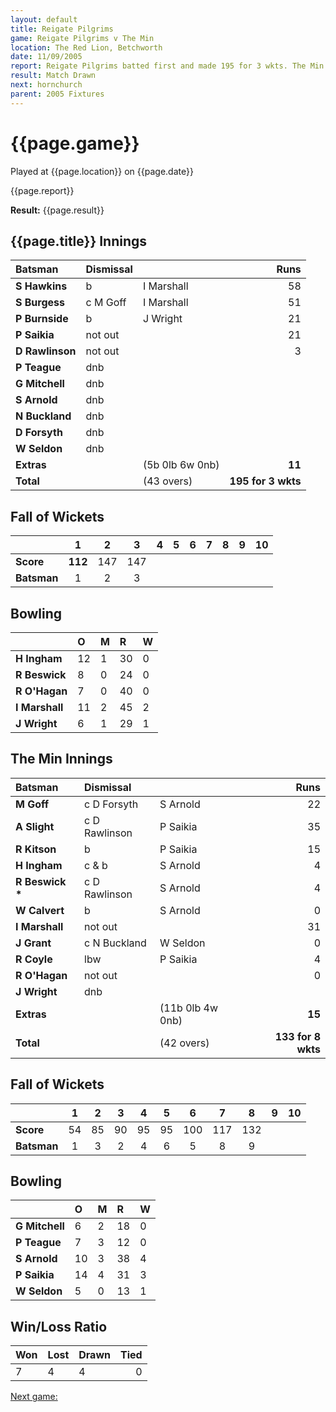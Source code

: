 ```yaml
---
layout: default
title: Reigate Pilgrims
game: Reigate Pilgrims v The Min
location: The Red Lion, Betchworth
date: 11/09/2005
report: Reigate Pilgrims batted first and made 195 for 3 wkts. The Min replied with 133 for 8 wkts
result: Match Drawn
next: hornchurch
parent: 2005 Fixtures
---
```


# {{page.game}}

Played at {{page.location}} on {{page.date}}

{{page.report}}

**Result:** {{page.result}}

## {{page.title}} Innings

| Batsman | Dismissal |  | Runs |
|:---|:---|---|---:|
| **S Hawkins** | b | I Marshall | 58 |
| **S Burgess** | c M Goff | I Marshall | 51 |
| **P Burnside** | b | J Wright | 21 |
| **P Saikia** | not out |  | 21 |
| **D Rawlinson** | not out |  | 3 |
| **P Teague** | dnb |  |  |
| **G Mitchell** | dnb |  |  |
| **S Arnold** | dnb |  |  |
| **N Buckland** | dnb |  |  |
| **D Forsyth** | dnb |  |  |
| **W Seldon** | dnb |  |  |
| **Extras** | | (5b 0lb 6w 0nb) | **11** |
| **Total** | | (43 overs) | **195 for 3 wkts** |

## Fall of Wickets

| | 1 | 2 | 3 | 4 | 5 | 6 | 7 | 8 | 9 | 10 |
|---|:---:|:---:|:---:|:---:|:---:|:---:|:---:|:---:|:---:|:---:|
| **Score** | **112** | 147 | 147 |  |  |  |  |  |  |  |
| **Batsman** | 1 | 2 | 3 |  |  |  |  |  |  |  |

## Bowling

| | O | M | R | W |
|---|:---|:---|:---|:---|
| **H Ingham** | 12 | 1 | 30 | 0 |
| **R Beswick** | 8 | 0 | 24 | 0 |
| **R O'Hagan** | 7 | 0 | 40 | 0 |
| **I Marshall** | 11 | 2 | 45 | 2 |
| **J Wright** | 6 | 1 | 29 | 1 |

## The Min Innings

| Batsman | Dismissal |  | Runs |
|:---|:---|---|---:|
| **M Goff** | c D Forsyth | S Arnold | 22 |
| **A Slight** | c D Rawlinson | P Saikia | 35 |
| **R Kitson** | b | P Saikia | 15 |
| **H Ingham** | c & b | S Arnold | 4 |
| **R Beswick &#42;** | c D Rawlinson | S Arnold | 4 |
| **W Calvert** | b | S Arnold | 0 |
| **I Marshall** | not out |  | 31 |
| **J Grant** | c N Buckland | W Seldon | 0 |
| **R Coyle** | lbw | P Saikia | 4 |
| **R O'Hagan** | not out |  | 0 |
| **J Wright** |dnb |  |  |
| **Extras** | | (11b 0lb 4w 0nb) | **15** |
| **Total** | | (42 overs) | **133 for 8 wkts** |

## Fall of Wickets

| | 1 | 2 | 3 | 4 | 5 | 6 | 7 | 8 | 9 | 10 |
|---|:---:|:---:|:---:|:---:|:---:|:---:|:---:|:---:|:---:|:---:|
| **Score** | 54 | 85 | 90 | 95 | 95 | 100 | 117 | 132 |  |  |
| **Batsman** | 1 | 3 | 2 | 4 | 6 | 5 | 8 | 9 |  |  |

## Bowling

| | O | M | R | W |
|---|:---|:---|:---|:---|
| **G Mitchell** | 6 | 2 | 18 | 0 |
| **P Teague** | 7 | 3 | 12 | 0 |
| **S Arnold** | 10 | 3 | 38 | 4 |
| **P Saikia** | 14 | 4 | 31 | 3 |
| **W Seldon** | 5 | 0 | 13 | 1 |

## Win/Loss Ratio

| Won | Lost | Drawn | Tied |
|:---|:---|:---|---:|
| 7 | 4 | 4 | 0 |

[Next game:]({{page.next}})